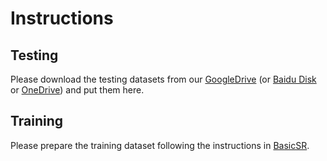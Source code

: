 # Instructions

## Testing

Please download the testing datasets from our [GoogleDrive](https://drive.google.com/drive/folders/1dcOxsgkJPfGrwzQ4DJhXOx3DRyANznZN?usp=sharing) (or [Baidu Disk](https://pan.baidu.com/s/1V6oqQaHpKm3LJkmWufV7nA?pwd=u34j) or [OneDrive]()) and put them here.

## Training

Please prepare the training dataset following the instructions in [BasicSR](https://github.com/xinntao/BasicSR/blob/master/docs/DatasetPreparation.md).